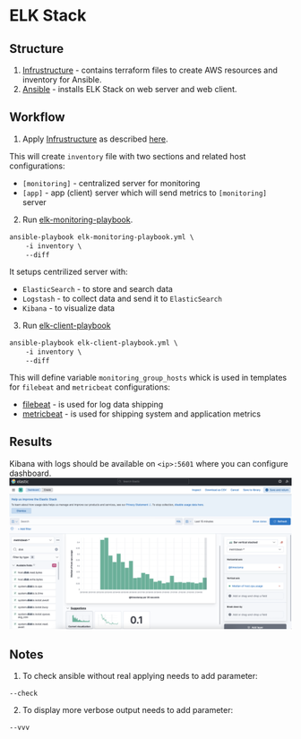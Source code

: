 # ELK Stack

## Structure

1. [Infrustructure](Infrustructure) - contains terraform files to create AWS resources and inventory for Ansible.
2. [Ansible](Ansible) - installs ELK Stack on web server and web client.

## Workflow

1. Apply [Infrustructure](Infrustructure) as described [here](../TerraformIntro/ReadmeTerraformIntro.md).

This will create `inventory` file with two sections and related host configurations:
- `[monitoring]` - centralized server for monitoring
- `[app]` - app (client) server which will send metrics to `[monitoring]` server

2. Run [elk-monitoring-playbook](Ansible/elk-monitoring-playbook.yml).
```
ansible-playbook elk-monitoring-playbook.yml \
    -i inventory \
    --diff
```

It setups centrilized server with:
- `ElasticSearch` - to store and search data
- `Logstash` - to collect data and send it to `ElasticSearch`
- `Kibana` - to visualize data

3. Run [elk-client-playbook](Ansible/elk-client-playbook.yml)
```
ansible-playbook elk-client-playbook.yml \
    -i inventory \
    --diff
```
This will define variable `monitoring_group_hosts` whick is used in templates for `filebeat` and `metricbeat` configurations:
- [filebeat](Ansible/roles/elk-client/templates/etc/filebeat/filebeat.yml.j2) - is used for log data shipping
- [metricbeat](Ansible/roles/elk-client/templates/etc/metricbeat/metricbeat.yml.j2) - is used for shipping system and application metrics

## Results
Kibana with logs should be available on `<ip>:5601` where you can configure dashboard.
![Kibana](Screenshots/Dashboard.png)

## Notes

1. To check ansible without real applying needs to add parameter:
```
--check
```
2. To display more verbose output needs to add parameter:
```
--vvv
```
